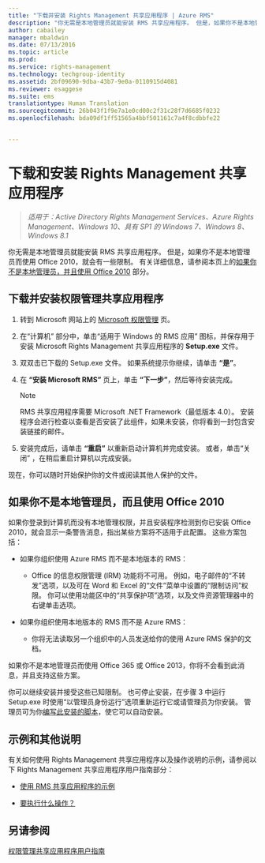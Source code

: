 ```yaml
---
title: "下载并安装 Rights Management 共享应用程序 | Azure RMS"
description: "你无需是本地管理员就能安装 RMS 共享应用程序。 但是，如果你不是本地管理员而使用 Office 2010，就会有一些限制。 有关详细信息，请参阅本页上的“如果你不是本地管理员且使用 Office 2010”部分。"
author: cabailey
manager: mbaldwin
ms.date: 07/13/2016
ms.topic: article
ms.prod: 
ms.service: rights-management
ms.technology: techgroup-identity
ms.assetid: 2bf09690-9dba-43b7-9e0a-0110915d4081
ms.reviewer: esaggese
ms.suite: ems
translationtype: Human Translation
ms.sourcegitcommit: 26b043f1f9e7a1e0cd00c2f31c28f7d6685f0232
ms.openlocfilehash: bda09df1ff51565a4bbf501161c7a4f8cdbbfe22


---
```


# 下载和安装 Rights Management 共享应用程序

>*适用于：Active Directory Rights Management Services、Azure Rights Management、Windows 10、具有 SP1 的 Windows 7、Windows 8、Windows 8.1*

你无需是本地管理员就能安装 RMS 共享应用程序。 但是，如果你不是本地管理员而使用 Office 2010，就会有一些限制。 有关详细信息，请参阅本页上的[如果你不是本地管理员，并且使用 Office 2010](#if-you-are-not-a-local-administrator-and-use-office-2010) 部分。

## 下载并安装权限管理共享应用程序

1.  转到 Microsoft 网站上的 [Microsoft 权限管理](http://go.microsoft.com/fwlink/?LinkId=303970) 页。

2.  在“计算机”  部分中，单击“适用于 Windows 的 RMS 应用”  图标，并保存用于安装 Microsoft Rights Management 共享应用程序的 **Setup.exe** 文件。

3.  双双击已下载的 Setup.exe 文件。 如果系统提示你继续，请单击 **“是”**。

4.  在 **“安装 Microsoft RMS”** 页上，单击 **“下一步”**，然后等待安装完成。

    > [!NOTE]
    > RMS 共享应用程序需要 Microsoft .NET Framework（最低版本 4.0）。 安装程序会进行检查以查看是否安装了此组件，如果未安装，你将看到一封包含安装链接的邮件。

5.  安装完成后，请单击 **“重启”** 以重新启动计算机并完成安装。 或者，单击“关闭”  ，在稍后重启计算机以完成安装。

现在，你可以随时开始保护你的文件或阅读其他人保护的文件。

## 如果你不是本地管理员，而且使用 Office 2010
如果你登录到计算机而没有本地管理权限，并且安装程序检测到你已安装 Office 2010，就会显示一条警告消息，指出某些方案将不适用于此配置。 这些方案包括：

-   如果你组织使用 Azure RMS 而不是本地版本的 RMS：

    -   Office 的信息权限管理 (IRM) 功能将不可用。 例如，电子邮件的“不转发”选项，以及可在 Word 和 Excel 的“文件”菜单中设置的“限制访问”权限。 你可以使用功能区中的“共享保护项”选项，以及文件资源管理器中的右键单击选项。

-   如果你组织使用本地版本的 RMS 而不是 Azure RMS：

    -   你将无法读取另一个组织中的人员发送给你的使用 Azure RMS 保护的文档。

如果你不是本地管理员而使用 Office 365 或 Office 2013，你将不会看到此消息，并且支持这些方案。

你可以继续安装并接受这些已知限制。 也可停止安装，在步骤 3 中运行 Setup.exe 时使用“以管理员身份运行”选项重新运行它或请管理员为你安装。 管理员可为你[编写此安装的脚本](sharing-app-admin-guide.md#automatic-deployment-for-the-microsoft-rights-management-sharing-application)，使它可以自动安装。

## 示例和其他说明
有关如何使用 Rights Management 共享应用程序以及操作说明的示例，请参阅以下 Rights Management 共享应用程序用户指南部分：

-   [使用 RMS 共享应用程序的示例](sharing-app-user-guide.md#examples-for-using-the-rms-sharing-application)

-   [要执行什么操作？](sharing-app-user-guide.md#what-do-you-want-to-do)

## 另请参阅
[权限管理共享应用程序用户指南](sharing-app-user-guide.md)




<!--HONumber=Aug16_HO4-->


